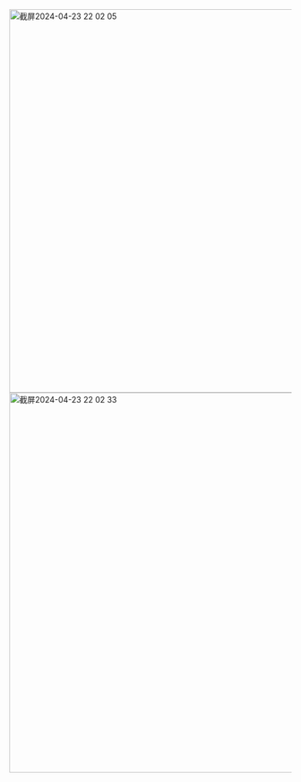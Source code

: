 
<img width="684" alt="截屏2024-04-23 22 02 05" src="https://github.com/xkong-study/ood/assets/100473178/2c346c78-27d6-4a51-9744-0e209a81f5f4">


<img width="678" alt="截屏2024-04-23 22 02 33" src="https://github.com/xkong-study/ood/assets/100473178/0121b8d0-db17-426b-8962-51eb723077e0">
